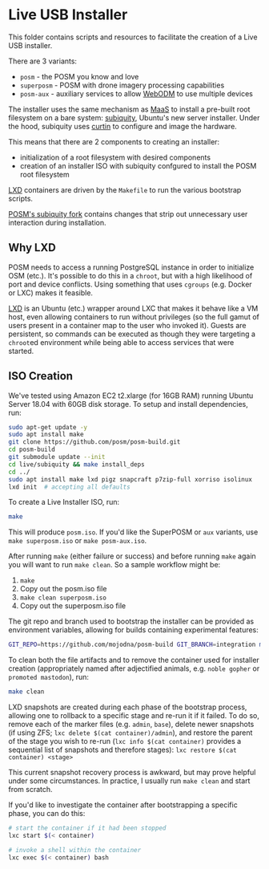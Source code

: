# Live USB Installer

This folder contains scripts and resources to facilitate the creation of a
Live USB installer.

There are 3 variants:

* `posm` - the POSM you know and love
* `superposm` - POSM with drone imagery processing capabilities
* `posm-aux` - auxiliary services to allow
  [WebODM](https://www.opendronemap.org/webodm/) to use multiple devices

The installer uses the same mechanism as [MaaS](https://maas.io/) to install
a pre-built root filesystem on a bare system:
[subiquity](https://github.com/CanonicalLtd/subiquity), Ubuntu's new server
installer. Under the hood, subiquity uses
[curtin](https://launchpad.net/curtin) to configure and image the hardware.

This means that there are 2 components to creating an installer:

* initialization of a root filesystem with desired components
* creation of an installer ISO with subiquity confgured to install the POSM
  root filesystem

[LXD](https://linuxcontainers.org/lxd/) containers are driven by the
`Makefile` to run the various bootstrap scripts.

[POSM's subiquity fork](https://github.com/posm/subiquity) contains changes
that strip out unnecessary user interaction during installation.

## Why LXD

POSM needs to access a running PostgreSQL instance in order to initialize OSM
(etc.). It's possible to do this in a `chroot`, but with a high likelihood of
port and device conflicts. Using something that uses `cgroups` (e.g. Docker
or LXC) makes it feasible.

[LXD](https://www.ubuntu.com/cloud/lxd) is an Ubuntu (etc.) wrapper around
LXC that makes it behave like a VM host, even allowing containers to run
without privileges (so the full gamut of users present in a container map to
the user who invoked it). Guests are persistent, so commands can be executed
as though they were targeting a `chroot`ed environment while being able to
access services that were started.

## ISO Creation

We've tested using Amazon EC2 t2.xlarge (for 16GB RAM) running Ubuntu Server 18.04 with 60GB disk storage.
To setup and install dependencies, run:
```bash
sudo apt-get update -y
sudo apt install make
git clone https://github.com/posm/posm-build.git
cd posm-build
git submodule update --init 
cd live/subiquity && make install_deps
cd ../
sudo apt install make lxd pigz snapcraft p7zip-full xorriso isolinux
lxd init  # accepting all defaults
```

To create a Live Installer ISO, run:

```bash
make
```

This will produce `posm.iso`. If you'd like the SuperPOSM or `aux` variants,
use `make superposm.iso` or `make posm-aux.iso`.

After running `make` (either failure or success) and before running `make` again you will want to run `make clean`. So a sample workflow might be:
1. `make`
2. Copy out the posm.iso file
3. `make clean superposm.iso`
4. Copy out the superposm.iso file

The git repo and branch used to bootstrap the installer can be provided as
environment variables, allowing for builds containing experimental features:

```bash
GIT_REPO=https://github.com/mojodna/posm-build GIT_BRANCH=integration make
```

To clean both the file artifacts and to remove the container used for
installer creation (appropriately named after adjectified animals, e.g.
`noble gopher` or `promoted mastodon`), run:

```bash
make clean
```

LXD snapshots are created during each phase of the bootstrap process,
allowing one to rollback to a specific stage and re-run it if it failed. To
do so, remove each of the marker files (e.g. `admin`, `base`), delete newer
snapshots (if using ZFS; `lxc delete $(cat container)/admin`), and restore
the parent of the stage you wish to re-run (`lxc info $(cat container)`
provides a sequential list of snapshots and therefore stages): `lxc restore
$(cat container) <stage>`

This current snapshot recovery process is awkward, but may prove helpful
under some circumstances. In practice, I usually run `make clean` and start
from scratch.

If you'd like to investigate the container after bootstrapping a specific
phase, you can do this:

```bash
# start the container if it had been stopped
lxc start $(< container)

# invoke a shell within the container
lxc exec $(< container) bash
```
